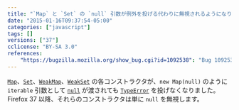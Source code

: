 ```yaml
---
title: "`Map` と `Set` の `null` 引数が例外を投げる代わりに無視されるようになりました"
date: "2015-01-16T09:37:54-05:00"
categories: ["javascript"]
tags: []
versions: ["37"]
cclicense: "BY-SA 3.0"
references:
    "https://bugzilla.mozilla.org/show_bug.cgi?id=1092538": "Bug 1092538 – Ignore `null` iterable in Map, Set, WeakMap and WeakSet constructors"
---
```

[`Map`](https://developer.mozilla.org/ja/docs/Web/JavaScript/Reference/Global_Objects/Map)、[`Set`](https://developer.mozilla.org/ja/docs/Web/JavaScript/Reference/Global_Objects/Set)、[`WeakMap`](https://developer.mozilla.org/ja/docs/Web/JavaScript/Reference/Global_Objects/WeakMap)、[`WeakSet`](https://developer.mozilla.org/ja/docs/Web/JavaScript/Reference/Global_Objects/WeakSet) の各コンストラクタが、`new Map(null)` のように `iterable` 引数として [`null`](https://developer.mozilla.org/ja/docs/Web/JavaScript/Reference/Global_Objects/null) が渡されても [`TypeError`](https://developer.mozilla.org/ja/docs/Web/JavaScript/Reference/Global_Objects/TypeError) を投げなくなりました。Firefox 37 以降、それらのコンストラクタは単に `null` を無視します。
